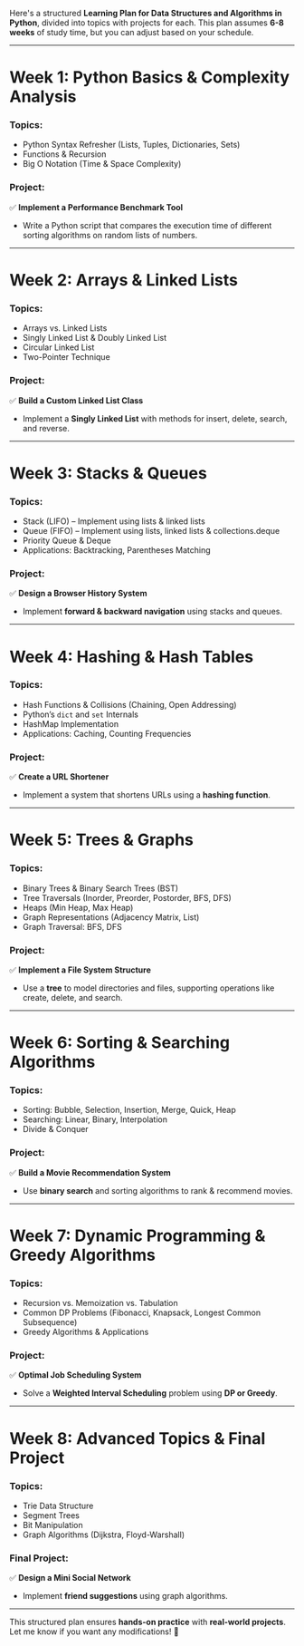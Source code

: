Here's a structured **Learning Plan for Data Structures and Algorithms in Python**, divided into topics with projects for each. This plan assumes **6-8 weeks** of study time, but you can adjust based on your schedule.  

---

# **Week 1: Python Basics & Complexity Analysis**  
### **Topics**:  
- Python Syntax Refresher (Lists, Tuples, Dictionaries, Sets)  
- Functions & Recursion  
- Big O Notation (Time & Space Complexity)  

### **Project**:  
✅ **Implement a Performance Benchmark Tool**  
- Write a Python script that compares the execution time of different sorting algorithms on random lists of numbers.  

---

# **Week 2: Arrays & Linked Lists**  
### **Topics**:  
- Arrays vs. Linked Lists  
- Singly Linked List & Doubly Linked List  
- Circular Linked List  
- Two-Pointer Technique  

### **Project**:  
✅ **Build a Custom Linked List Class**  
- Implement a **Singly Linked List** with methods for insert, delete, search, and reverse.  

---

# **Week 3: Stacks & Queues**  
### **Topics**:  
- Stack (LIFO) – Implement using lists & linked lists  
- Queue (FIFO) – Implement using lists, linked lists & collections.deque  
- Priority Queue & Deque  
- Applications: Backtracking, Parentheses Matching  

### **Project**:  
✅ **Design a Browser History System**  
- Implement **forward & backward navigation** using stacks and queues.  

---

# **Week 4: Hashing & Hash Tables**  
### **Topics**:  
- Hash Functions & Collisions (Chaining, Open Addressing)  
- Python’s `dict` and `set` Internals  
- HashMap Implementation  
- Applications: Caching, Counting Frequencies  

### **Project**:  
✅ **Create a URL Shortener**  
- Implement a system that shortens URLs using a **hashing function**.  

---

# **Week 5: Trees & Graphs**  
### **Topics**:  
- Binary Trees & Binary Search Trees (BST)  
- Tree Traversals (Inorder, Preorder, Postorder, BFS, DFS)  
- Heaps (Min Heap, Max Heap)  
- Graph Representations (Adjacency Matrix, List)  
- Graph Traversal: BFS, DFS  

### **Project**:  
✅ **Implement a File System Structure**  
- Use a **tree** to model directories and files, supporting operations like create, delete, and search.  

---

# **Week 6: Sorting & Searching Algorithms**  
### **Topics**:  
- Sorting: Bubble, Selection, Insertion, Merge, Quick, Heap  
- Searching: Linear, Binary, Interpolation  
- Divide & Conquer  

### **Project**:  
✅ **Build a Movie Recommendation System**  
- Use **binary search** and sorting algorithms to rank & recommend movies.  

---

# **Week 7: Dynamic Programming & Greedy Algorithms**  
### **Topics**:  
- Recursion vs. Memoization vs. Tabulation  
- Common DP Problems (Fibonacci, Knapsack, Longest Common Subsequence)  
- Greedy Algorithms & Applications  

### **Project**:  
✅ **Optimal Job Scheduling System**  
- Solve a **Weighted Interval Scheduling** problem using **DP or Greedy**.  

---

# **Week 8: Advanced Topics & Final Project**  
### **Topics**:  
- Trie Data Structure  
- Segment Trees  
- Bit Manipulation  
- Graph Algorithms (Dijkstra, Floyd-Warshall)  

### **Final Project**:  
✅ **Design a Mini Social Network**  
- Implement **friend suggestions** using graph algorithms.  

---

This structured plan ensures **hands-on practice** with **real-world projects**. Let me know if you want any modifications! 🚀
